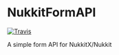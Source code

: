 # NukkitFormAPI
[![Travis](https://travis-ci.org/itsu020402/NukkitFormAPI.svg?branch=master)](https://travis-ci.org/itsu020402/NukkitFormAPI)

A simple form API for NukkitX/Nukkit
